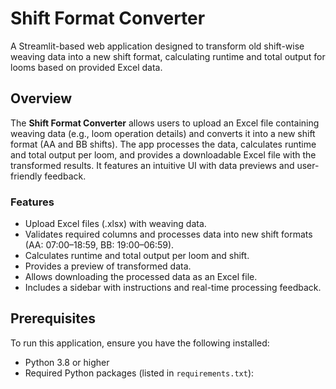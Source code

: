 # Shift Format Converter

A Streamlit-based web application designed to transform old shift-wise weaving data into a new shift format, calculating runtime and total output for looms based on provided Excel data.

## Overview

The **Shift Format Converter** allows users to upload an Excel file containing weaving data (e.g., loom operation details) and converts it into a new shift format (AA and BB shifts). The app processes the data, calculates runtime and total output per loom, and provides a downloadable Excel file with the transformed results. It features an intuitive UI with data previews and user-friendly feedback.

### Features
- Upload Excel files (.xlsx) with weaving data.
- Validates required columns and processes data into new shift formats (AA: 07:00–18:59, BB: 19:00–06:59).
- Calculates runtime and total output per loom and shift.
- Provides a preview of transformed data.
- Allows downloading the processed data as an Excel file.
- Includes a sidebar with instructions and real-time processing feedback.

## Prerequisites

To run this application, ensure you have the following installed:
- Python 3.8 or higher
- Required Python packages (listed in `requirements.txt`):
